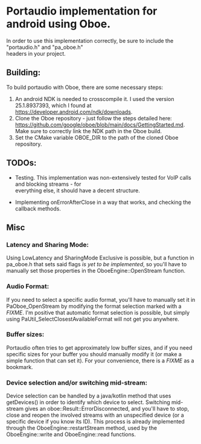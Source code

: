 
# Portaudio implementation for android using Oboe.

In order to use this implementation correctly, be sure to include the "portaudio.h" and "pa_oboe.h"  
headers in your project.

Building:
----  
To build portaudio with Oboe, there are some necessary steps:
1) An android NDK is needed to crosscompile it. I used the version 25.1.8937393, which I found at https://developer.android.com/ndk/downloads.
2) Clone the Oboe repository - just follow the steps detailed here: https://github.com/google/oboe/blob/main/docs/GettingStarted.md.
   Make sure to correctly link the NDK path in the Oboe build.
3) Set the CMake variable OBOE_DIR to the path of the cloned Oboe repository.

TODOs:
----  
- Testing. This implementation was non-extensively tested for VoIP calls and blocking streams - for  
  everything else, it should have a decent structure.

- Implementing onErrorAfterClose in a way that works, and checking the callback methods.

Misc
----  
### Latency and Sharing Mode:
Using LowLatency and SharingMode Exclusive is possible, but a function in  pa_oboe.h that sets said flags *is yet to be implemented*, so you'll have to manually set those properties in the  OboeEngine::OpenStream function.


### Audio Format:
If you need to select a specific audio format, you'll have to manually set it in PaOboe_OpenStream  by modifying the format selection marked with a *FIXME*.
I'm positive that automatic format selection is possible, but simply using  PaUtil_SelectClosestAvailableFormat will not get you anywhere.


### Buffer sizes:
Portaudio often tries to get approximately low buffer sizes, and if you need specific sizes for your  buffer you should manually modify it (or make a simple function that can set it). For your convenience,  there is a *FIXME* as a bookmark.


###  Device selection and/or switching mid-stream:
Device selection can be handled by a java/kotlin method that uses getDevices() in order to identify  which device to select. Switching mid-stream gives an oboe::Result::ErrorDisconnected, and you'll have  to stop, close and reopen the involved streams with an unspecified device (or a specific device if  you know its ID). This process is already implemented through the OboeEngine::restartStream method, used by the OboeEngine::write and OboeEngine::read functions.
